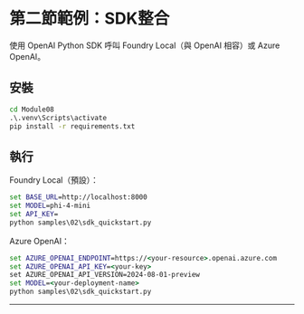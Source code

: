<!--
CO_OP_TRANSLATOR_METADATA:
{
  "original_hash": "bf711f77cca7c5500e22ff5c032016f1",
  "translation_date": "2025-09-22T16:57:21+00:00",
  "source_file": "Module08/samples/02/README.md",
  "language_code": "mo"
}
-->
# 第二節範例：SDK整合

使用 OpenAI Python SDK 呼叫 Foundry Local（與 OpenAI 相容）或 Azure OpenAI。

## 安裝
```cmd
cd Module08
.\.venv\Scripts\activate
pip install -r requirements.txt
```

## 執行
Foundry Local（預設）：
```cmd
set BASE_URL=http://localhost:8000
set MODEL=phi-4-mini
set API_KEY=
python samples\02\sdk_quickstart.py
```

Azure OpenAI：
```cmd
set AZURE_OPENAI_ENDPOINT=https://<your-resource>.openai.azure.com
set AZURE_OPENAI_API_KEY=<your-key>
set AZURE_OPENAI_API_VERSION=2024-08-01-preview
set MODEL=<your-deployment-name>
python samples\02\sdk_quickstart.py
```

---

